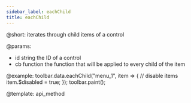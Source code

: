 ```yaml
---
sidebar_label: eachChild
title: eachChild
---          
```


@short: iterates through child items of a control

@params:
- id 		string		 the ID of a control
- cb        function     the function that will be applied to every child of the item  

@example:
toolbar.data.eachChild("menu_1", item => {
    // disable items
    item.$disabled = true;
});
toolbar.paint();

@template: api_method
